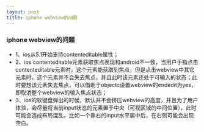 ```yaml
---
layout: post
title: iphone webview的问题
---
```


### iphone webview的问题

* 1、ios从5.1开始支持contenteditable属性；
* 2、ios contenteditable元素获取焦点表现和android不一致，当用户手指点击contenteditable元素时，这个元素能获取到焦点，但是点击webview中其它元素时，这个元素并不会失去焦点，并且此时该元素还处于可输入的状态；此时要想该元素失去焦点，可以借助于objectc设置webview的endedit为yes，即取消整个webview的输入焦点状态；
* 3、ios的软键盘弹出的时候，默认并不会挤压webview的高度，并且为了用户体验，会尽量将当前input状态的元素置于中央（可视区域的中间位置），此时可能会造成布局混乱，比如一个靠右的input水平居中后，在右侧可能会出现空白。
